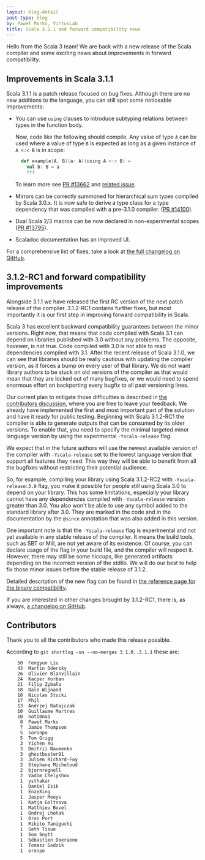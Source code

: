 ```yaml
---
layout: blog-detail
post-type: blog
by: Paweł Marks, VirtusLab
title: Scala 3.1.1 and forward compatibility news
---
```


Hello from the Scala 3 team! We are back with a new release of the Scala compiler and some exciting news about improvements in forward compatibility.

## Improvements in Scala 3.1.1

Scala 3.1.1 is a patch release focused on bug fixes. Although there are no new additions to the language, you can still spot some noticeable improvements:

- You can use `using` clauses to introduce subtyping relations between types in the function body.

  Now, code like the following should compile. Any value of type `A` can be used where a value of type `B` is expected as long as a given instance of `A <:< B` is in scope:

  ```scala
    def example[A, B](a: A)(using A <:< B) =
      val b: B = a
      ???
  ```

  To learn more see [PR #13662](https://github.com/scala/scala3/pull/13662) and [related issue](https://github.com/scala/scala3/issues/12955).
- Mirrors can be correctly summoned for hierarchical sum types compiled by Scala 3.0.x. It is now safe to derive a type class for a type dependency that was compiled with a pre-3.1.0 compiler. ([PR #14100](https://github.com/scala/scala3/pull/14100)).
- Dual Scala 2/3 macros can be now declared in non-experimental scopes ([PR #13795](https://github.com/scala/scala3/pull/13795)).
- Scaladoc documentation has an improved UI.

For a comprehensive list of fixes, take a look at [the full changelog on GitHub](https://github.com/scala/scala3/releases/tag/3.1.1).

## 3.1.2-RC1 and forward compatibility improvements

Alongside 3.1.1 we have released the first RC version of the next patch release of the compiler. 3.1.2-RC1 contains further fixes, but most importantly it is our first step in improving forward compatibility in Scala.

Scala 3 has excellent backward compatibility guarantees between the minor versions. Right now, that means that code compiled with Scala 3.1 can depend on libraries published with 3.0 without any problems. The opposite, hovewer, is not true. Code compiled with 3.0 is not able to read dependencies compiled with 3.1. After the recent release of Scala 3.1.0, we can see that libraries should be really cautious with updating the compiler version, as it forces a bump on every user of that library. We do not want library authors to be stuck on old versions of the compiler as that would mean that they are locked out of many bugfixes, or we would need to spend enormous effort on backporting every bugfix to all past versioning lines.

Our current plan to mitigate those difficulties is described in [the contributors discussion](https://contributors.scala-lang.org/t/improving-scala-3-forward-compatibility/5298), where you are free to leave your feedback. We already have implemented the first and most important part of the solution and have it ready for public testing. Beginning with Scala 3.1.2-RC1 the compiler is able to generate outputs that can be consumed by its older versions. To enable that, you need to specify the minimal targeted minor language version by using the experimental `-Yscala-release` flag.

We expect that in the future authors will use the newest available version of the compiler with `-Yscala-release` set to the lowest language version that support all features they need. This way they will be able to benefit from all the bugfixes without restricting their potential audience.

So, for example, compiling your library using Scala 3.1.2-RC2 with `-Yscala-release:3.0` flag, you make it possible for people still using Scala 3.0 to depend on your library. This has some limitations, especially your library cannot have any dependencies compiled with `-Yscala-release` version greater than 3.0. You also won't be able to use any symbol added to the standard library after 3.0. They are marked in the code and in the documentation by the `@since` annotation that was also added in this version.

One important note is that the `-Yscala-release` flag is experimental and not yet available in any stable release of the compiler. It means the build tools, such as SBT or Mill, are not yet aware of its existence. Of course, you can declare usage of the flag in your build file, and the compiler will respect it. However, there may still be some hiccups, like generated artifacts depending on the incorrect version of the stdlib. We will do our best to help fix those minor issues before the stable release of 3.1.2.

Detailed description of the new flag can be found in [the reference page for the binary compatibility](https://docs.scala-lang.org/scala3/reference/language-versions/binary-compatibility.html).

If you are interested in other changes brought by 3.1.2-RC1, there is, as always, [a changelog on GitHub](https://github.com/scala/scala3/releases/tag/3.1.2-RC1).

## Contributors

Thank you to all the contributors who made this release possible.

According to `git shortlog -sn --no-merges 3.1.0..3.1.1` these are:

```
    50  Fengyun Liu
    43  Martin Odersky
    26  Olivier Blanvillain
    24  Kacper Korban
    21  Filip Zybała
    18  Dale Wijnand
    18  Nicolas Stucki
    17  Phil
    13  Andrzej Ratajczak
    10  Guillaume Martres
    10  noti0na1
     8  Paweł Marks
     7  Jamie Thompson
     5  soronpo
     5  Tom Grigg
     3  Yichen Xu
     3  Dmitrii Naumenko
     3  ghostbuster91
     3  Julien Richard-Foy
     2  Stéphane Micheloud
     2  bjornregnell
     2  Vadim Chelyshov
     1  ysthakur
     1  Daniel Esik
     1  EnzeXing
     1  Jasper Moeys
     1  Katja Goltsova
     1  Matthieu Bovel
     1  Ondrej Lhotak
     1  Oron Port
     1  Rikito Taniguchi
     1  Seth Tisue
     1  Som Snytt
     1  Sébastien Doeraene
     1  Tomasz Godzik
     1  oronpo
```

